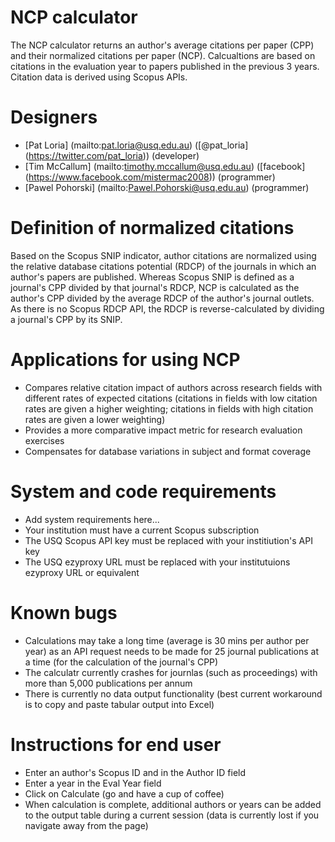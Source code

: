NCP calculator
==================
The NCP calculator returns an author's average citations per paper (CPP) and their normalized citations per paper (NCP). Calcualtions are based on citations in the evaluation year to papers published in the previous 3 years. Citation data is derived using Scopus APIs.

Designers
==================
- [Pat Loria] (mailto:pat.loria@usq.edu.au) ([@pat_loria] (https://twitter.com/pat_loria)) (developer)
- [Tim McCallum] (mailto:timothy.mccallum@usq.edu.au) ([facebook] (https://www.facebook.com/mistermac2008)) (programmer)
- [Pawel Pohorski] (mailto:Pawel.Pohorski@usq.edu.au) (programmer)

Definition of normalized citations
==================
Based on the Scopus SNIP indicator, author citations are normalized using the relative database citations potential (RDCP) of the journals in which an author's papers are published. Whereas Scopus SNIP is defined as a journal's CPP divided by that journal's RDCP, NCP is calculated as the author's CPP divided by the average RDCP of the author's journal outlets. As there is no Scopus RDCP API, the RDCP is reverse-calculated by dividing a journal's CPP by its SNIP.

Applications for using NCP
==================
- Compares relative citation impact of authors across research fields with different rates of expected citations (citations in fields with low citation rates are given a higher weighting; citations in fields with high citation rates are given a lower weighting)
- Provides a more comparative impact metric for research evaluation exercises
- Compensates for database variations in subject and format coverage

System and code requirements
==================
- Add system requirements here...
- Your institution must have a current Scopus subscription
- The USQ Scopus API key must be replaced with your institiution's API key
- The USQ ezyproxy URL must be replaced with your institutuions ezyproxy URL or equivalent

Known bugs
==================
- Calculations may take a long time (average is 30 mins per author per year) as an API request needs to be made for 25 journal publications at a time (for the calculation of the journal's CPP)
- The calculatr currently crashes for journlas (such as proceedings) with more than 5,000 publications per annum
- There is currently no data output functionality (best current workaround is to copy and paste tabular output into Excel)

Instructions for end user
==================
- Enter an author's Scopus ID and in the Author ID field
- Enter a year in the Eval Year field
- Click on Calculate (go and have a cup of coffee)
- When calculation is complete, additional authors or years can be added to the output table during a current session (data is currently lost if you navigate away from the page)
